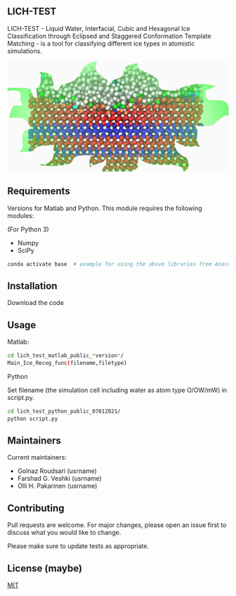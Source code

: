 ## LICH-TEST

LICH-TEST - Liquid Water, Interfacial, Cubic and Hexagonal Ice Classification through Eclipsed and Staggered Conformation Template Matching - is a tool for classifying different ice types in atomistic simulations.

![Alt text](/img/lich_toc_top_1280.png?raw=true "LICHTEST")

## Requirements

Versions for Matlab and Python.
This module requires the following modules:

(For Python 3)
 * Numpy
 * SciPy
 ```bash
 conda activate base  # example for using the above libraries from Anaconda
```

## Installation

Download the code

## Usage

Matlab:

```bash
cd lich_test_matlab_public_*version*/
Main_Ice_Recog_func(filename,filetype)
```

Python

Set filename (the simulation cell including water as atom type
O/OW/mW) in script.py.

```bash
cd lich_test_python_public_07012021/
python script.py
```

## Maintainers

Current maintainers:
 * Golnaz Roudsari (usrname)
 * Farshad G. Veshki (usrname)
 * Olli H. Pakarinen (usrname)


## Contributing
Pull requests are welcome. For major changes, please open an issue first to discuss what you would like to change.

Please make sure to update tests as appropriate.

## License (maybe)
[MIT](https://choosealicense.com/licenses/mit/)
